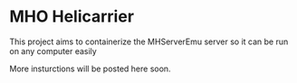 # MHO Helicarrier

This project aims to containerize the MHServerEmu server so it can be run on any computer easily

More insturctions will be posted here soon.
